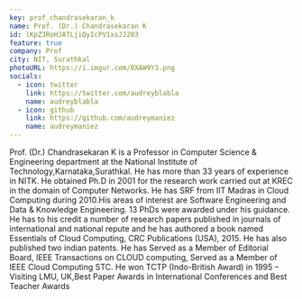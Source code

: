 ```yaml
---
key: prof_chandrasekaran_k
name: Prof. (Dr.) Chandrasekaran K
id: lKpZ3RoHJATLjiQyIcPV1xsJJ203
feature: true
company: Prof
city: NIT, Surathkal
photoURL: https://i.imgur.com/8XAW9Y3.png
socials:
  - icon: twitter
    link: https://twitter.com/audreyblabla
    name: audreyblabla
  - icon: github
    link: https://github.com/audreymaniez
    name: audreymaniez
---
```

Prof. (Dr.) Chandrasekaran K is a Professor in Computer Science & Engineering department at 
the National Institute of Technology,Karnataka,Surathkal. He has more than 33 years of 
experience in NITK. He obtained Ph.D in 2001 for the research work carried out at KREC in the 
domain of Computer Networks. He has SRF from IIT Madras in Cloud Computing during 
2010.His areas of interest are Software Engineering and Data & Knowledge Engineering. 13 
PhDs were awarded under his guidance. He has to his credit a number of research papers 
published in journals of international and national repute and he has authored a book named 
Essentials of Cloud Computing, CRC Publications (USA), 2015. He has also published two 
indian patents. He has Served as a Member of Editorial Board, IEEE Transactions on CLOUD 
computing, Served as a Member of IEEE Cloud Computing STC. He won TCTP (Indo-British 
Award) in 1995 – Visiting LMU, UK,Best Paper Awards in International Conferences and Best 
Teacher Awards
